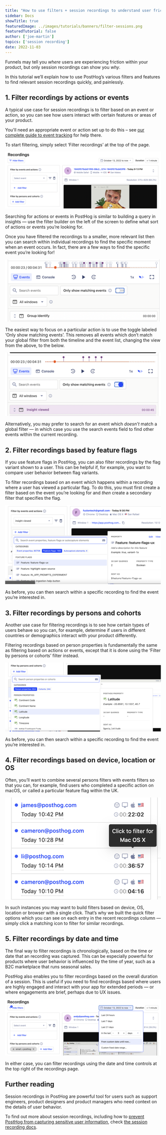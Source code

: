 ```yaml
---
title: "How to use filters + session recordings to understand user friction" 
sidebar: Docs
showTitle: true
featuredImage: ../images/tutorials/banners/filter-sessions.png
featuredTutorial: false
author: ['joe-martin']
topics: ['session recording']
date: 2022-11-03
---
```


Funnels may tell you _where_ users are experiencing friction within your product, but only session recordings can show you _why_.

In this tutorial we’ll explain how to use PostHog’s various filters and features to find relevant session recordings quickly, and painlessly. 

## 1. Filter recordings by actions or events

A typical use case for session recordings is to filter based on an event or action, so you can see how users interact with certain features or areas of your product. 

You'll need an appropriate event or action set up to do this – see [our complete guide to event tracking](/tutorials/event-tracking-guide) for help there. 

To start filtering, simply select ‘Filter recordings’ at the top of the page. 

![search for recording events](../images/tutorials/session-recordings/filter-events-session-recording.png)

Searching for actions or events in PostHog is similar to building a query in insights — use the filter builder on the left of the screen to define what sort of actions or events you’re looking for. 

Once you have filtered the recordings to a smaller, more relevant list then you can search within individual recordings to find the specific moment when an event occurs. In fact, there are a few ways to find the specific event you’re looking for!

![global filter off](../images/tutorials/session-recordings/recording-filter-off.png)

The easiest way to focus on a particular action is to use the toggle labeled ‘Only show matching events’. This removes all events which don’t match your global filter from both the timeline and the event list, changing the view from the above, to the below. 

![global filter on](../images/tutorials/session-recordings/recording-filter-on.png)

Alternatively, you may prefer to search for an event which _doesn’t_ match a global filter — in which case you use the search events field to find other events within the current recording. 

## 2. Filter recordings based by feature flags

If you use feature flags in PostHog, you can also filter recordings by the flag variant shown to a user. This can be helpful if, for example, you want to compare user behavior between flag variants. 

To filter recordings based on an event which happens within a recording where a user has viewed a particular flag. To do this, you must first create a filter based on the event you’re looking for and _then_ create a secondary filter that specifies the flag. 

![feature flag recording filter](../images/tutorials/session-recordings/search-recording-flag.png)

As before, you can then search within a specific recording to find the event you’re interested in. 

## 3. Filter recordings by persons and cohorts

Another use case for filtering recordings is to see how certain types of users behave so you can, for example, determine if users in different countries or demographics interact with your product differently.

Filtering recordings based on person properties is fundamentally the same as filtering based on actions or events, except that it is done using the ‘Filter by persons or cohorts’ filter instead. 

![filter persons recordings](../images/tutorials/session-recordings/filter-persons-recordings.png)

As before, you can then search within a specific recording to find the event you’re interested in. 

## 4. Filter recordings based on device, location or OS

Often, you’ll want to combine several persons filters with events filters so that you can, for example, find users who completed a specific action on macOS, or called a particular feature flag within the UK. 

![quick filters](../images/tutorials/session-recordings/quick-filter-recordings.png)

In such instances you may want to build filters based on device, OS, location or browser with a single click. That’s why we built the quick filter options which you can see on each entry in the recent recordings column — simply click a matching icon to filter for similar recordings. 

## 5. Filter recordings by date and time

The final way to filter recordings is chronologically, based on the time or date that an recording was captured. This can be especially powerful for products where user behavior is influenced by the time of year, such as a B2C marketplace that runs seasonal sales.

PostHog also enables you to filter recordings based on the overall duration of a session. This is useful if you need to find recordings based where users are highly engaged and interact with your app for extended periods — or where engagements are brief, perhaps due to UX issues. 

![filter recording by time](../images/tutorials/session-recordings/filter-recordings-time.png)

In either case, you can filter recordings using the date and time controls at the top right of the recordings page. 

## Further reading

Session recordings in PostHog are powerful tool for users such as support engineers, product designers and product managers who need context on the details of user behavior. 

To find out more about session recordings, including how to [prevent PostHog from capturing sensitive user information](/manual/recordings#ignoring-sensitive-elements), check [the session recording docs](/manual/recordings). 
